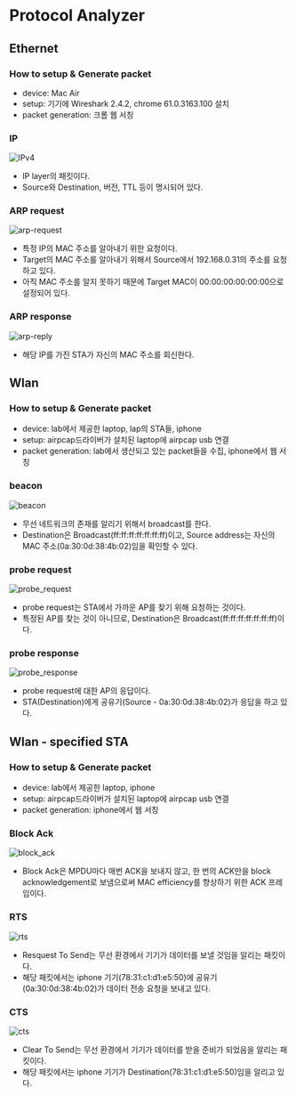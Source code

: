# Protocol Analyzer


## Ethernet

### How to setup & Generate packet

* device: Mac Air
* setup: 기기에 Wireshark 2.4.2, chrome 61.0.3163.100 설치
* packet generation: 크롬 웹 서칭



### IP

![IPv4](/Users/Olenthya/Desktop/IPv4.png)

* IP layer의 패킷이다.
* Source와 Destination, 버전, TTL 등이 명시되어 있다.



### ARP request

![arp-request](/Users/Olenthya/Desktop/arp-request.png)

* 특정 IP의 MAC 주소를 알아내기 위한 요청이다.
* Target의 MAC 주소를 알아내기 위해서 Source에서 192.168.0.31의 주소를 요청하고 있다.
* 아직 MAC 주소를 알지 못하기 때문에 Target MAC이 00:00:00:00:00:00으로 설정되어 있다.



### ARP response

![arp-reply](/Users/Olenthya/Desktop/arp-reply.png)

* 해당 IP를 가진 STA가 자신의 MAC 주소를 회신한다.



## Wlan

### How to setup & Generate packet

* device: lab에서 제공한 laptop, lap의 STA들, iphone
* setup: airpcap드라이버가 설치된 laptop에 airpcap usb 연결
* packet generation: lab에서 생산되고 있는 packet들을 수집, iphone에서 웹 서칭



### beacon

![beacon](/Users/Olenthya/Desktop/beacon.png)

* 무선 네트워크의 존재를 알리기 위해서 broadcast를 한다.
* Destination은 Broadcast(ff:ff:ff:ff:ff:ff:ff)이고, Source address는 자신의 MAC 주소(0a:30:0d:38:4b:02)임을 확인할 수 있다.



### probe request

![probe_request](/Users/Olenthya/Desktop/probe_request.png)

* probe request는 STA에서 가까운 AP를 찾기 위해 요청하는 것이다.
* 특정된 AP를 찾는 것이 아니므로, Destination은 Broadcast(ff:ff:ff:ff:ff:ff:ff)이다.



### probe response

![probe_response](/Users/Olenthya/Desktop/probe_response.png)

* probe request에 대한 AP의 응답이다.
* STA(Destination)에게 공유기(Source - 0a:30:0d:38:4b:02)가 응답을 하고 있다.





##  Wlan - specified STA

### How to setup & Generate packet

* device: lab에서 제공한 laptop, iphone
* setup: airpcap드라이버가 설치된 laptop에 airpcap usb 연결
* packet generation: iphone에서 웹 서칭



### Block Ack

![block_ack](/Users/Olenthya/Desktop/block_ack.png)

* Block Ack은 MPDU마다 매번 ACK을 보내지 않고, 한 번의 ACK만을 block acknowledgement로 보냄으로써 MAC efficiency를  향상하기 위한 ACK 프레임이다.



### RTS

![rts](/Users/Olenthya/Desktop/rts.png)

* Resquest To Send는 무선 환경에서 기기가 데이터를 보낼 것임을 알리는 패킷이다.
* 해당 패킷에서는 iphone 기기(78:31:c1:d1:e5:50)에 공유기(0a:30:0d:38:4b:02)가 데이터 전송 요청을 보내고 있다.



### CTS

![cts](/Users/Olenthya/Desktop/cts.png)

* Clear To Send는 무선 환경에서 기기가 데이터를 받을 준비가 되었음을 알리는 패킷이다.
* 해당 패킷에서는 iphone 기기가 Destination(78:31:c1:d1:e5:50)임을 알리고 있다.

